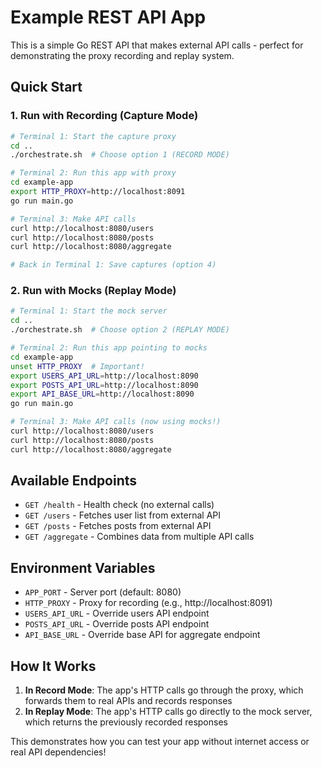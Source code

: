 # Example REST API App

This is a simple Go REST API that makes external API calls - perfect for demonstrating the proxy recording and replay system.

## Quick Start

### 1. Run with Recording (Capture Mode)
```bash
# Terminal 1: Start the capture proxy
cd ..
./orchestrate.sh  # Choose option 1 (RECORD MODE)

# Terminal 2: Run this app with proxy
cd example-app
export HTTP_PROXY=http://localhost:8091
go run main.go

# Terminal 3: Make API calls
curl http://localhost:8080/users
curl http://localhost:8080/posts
curl http://localhost:8080/aggregate

# Back in Terminal 1: Save captures (option 4)
```

### 2. Run with Mocks (Replay Mode)
```bash
# Terminal 1: Start the mock server
cd ..
./orchestrate.sh  # Choose option 2 (REPLAY MODE)

# Terminal 2: Run this app pointing to mocks
cd example-app
unset HTTP_PROXY  # Important!
export USERS_API_URL=http://localhost:8090
export POSTS_API_URL=http://localhost:8090
export API_BASE_URL=http://localhost:8090
go run main.go

# Terminal 3: Make API calls (now using mocks!)
curl http://localhost:8080/users
curl http://localhost:8080/posts
curl http://localhost:8080/aggregate
```

## Available Endpoints

- `GET /health` - Health check (no external calls)
- `GET /users` - Fetches user list from external API
- `GET /posts` - Fetches posts from external API  
- `GET /aggregate` - Combines data from multiple API calls

## Environment Variables

- `APP_PORT` - Server port (default: 8080)
- `HTTP_PROXY` - Proxy for recording (e.g., http://localhost:8091)
- `USERS_API_URL` - Override users API endpoint
- `POSTS_API_URL` - Override posts API endpoint
- `API_BASE_URL` - Override base API for aggregate endpoint

## How It Works

1. **In Record Mode**: The app's HTTP calls go through the proxy, which forwards them to real APIs and records responses
2. **In Replay Mode**: The app's HTTP calls go directly to the mock server, which returns the previously recorded responses

This demonstrates how you can test your app without internet access or real API dependencies!